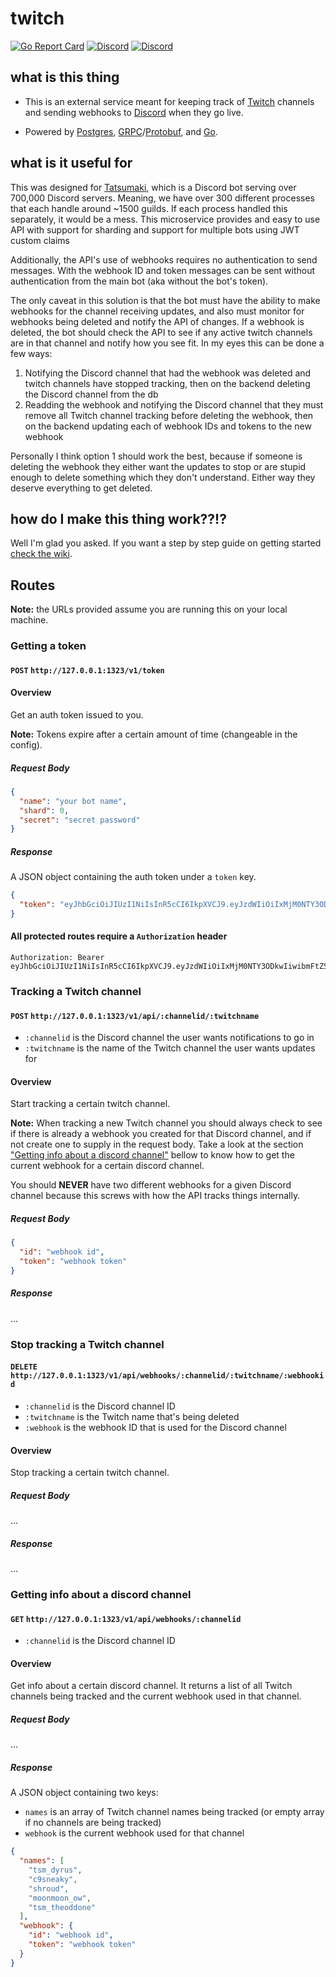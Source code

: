 # twitch

[![Go Report Card](https://goreportcard.com/badge/github.com/ThyLeader/twitch-service)](https://goreportcard.com/report/github.com/ThyLeader/twitch-service) 
[![Discord](https://discordapp.com/api/guilds/173184118492889089/widget.png)](https://discord.gg/tatsumaki) 
[![Discord](https://img.shields.io/badge/Discord-thy%230001-blue.svg)](https://discord.gg/tatsumaki)

## what is this thing

* This is an external service meant for keeping track of [Twitch](https://twitch.tv) channels and sending webhooks to [Discord](https://discordapp.com) when they go live.

* Powered by [Postgres](https://www.postgresql.org/), [GRPC](https://grpc.io/)/[Protobuf](https://developers.google.com/protocol-buffers/), and [Go](https://golang.org).

## what is it useful for

This was designed for [Tatsumaki](https://tatsumaki.xyz), which is a Discord bot serving over 700,000 Discord servers. 
Meaning, we have over 300 different processes that each handle around ~1500 guilds. If each process handled this separately, it would be a mess. 
This microservice provides and easy to use API with support for sharding and support for multiple bots using JWT custom claims

Additionally, the API's use of webhooks requires no authentication to send messages. 
With the webhook ID and token messages can be sent without authentication from the main bot (aka without the bot's token).

The only caveat in this solution is that the bot must have the ability to make webhooks for the channel receiving updates,
and also must monitor for webhooks being deleted and notify the API of changes. If a webhook is deleted, 
the bot should check the API to see if any active twitch channels are in that channel and notify how you see fit. 
In my eyes this can be done a few ways:

1. Notifying the Discord channel that had the webhook was deleted and twitch channels have stopped tracking, 
then on the backend deleting the Discord channel from the db
1. Readding the webhook and notifying the Discord channel that they must remove all Twitch channel tracking before deleting the webhook, 
then on the backend updating each of webhook IDs and tokens to the new webhook

Personally I think option 1 should work the best, because if someone is deleting the webhook they either want the updates to stop 
or are stupid enough to delete something which they don't understand. Either way they deserve everything to get deleted.

## how do I make this thing work??!?

Well I'm glad you asked. If you want a step by step guide on getting started [check the wiki](https://github.com/ThyLeader/twitch-service/wiki).

## Routes

**Note:** the URLs provided assume you are running this on your local machine.

### Getting a token

#### `POST` `http://127.0.0.1:1323/v1/token`

#### Overview

Get an auth token issued to you.

**Note:** Tokens expire after a certain amount of time (changeable in the config).

##### Request Body

```json
{
  "name": "your bot name",
  "shard": 0,
  "secret": "secret password"
}
```

##### Response

A JSON object containing the auth token under a `token` key.

```json
{
  "token": "eyJhbGciOiJIUzI1NiIsInR5cCI6IkpXVCJ9.eyJzdWIiOiIxMjM0NTY3ODkwIiwibmFtZSI6IkpvaG4gRG9lIiwiYWRtaW4iOnRydWV9.TJVA95OrM7E2cBab30RMHrHDcEfxjoYZgeFONFh7HgQ"
}
```

#### All protected routes require a `Authorization` header

```Header
Authorization: Bearer eyJhbGciOiJIUzI1NiIsInR5cCI6IkpXVCJ9.eyJzdWIiOiIxMjM0NTY3ODkwIiwibmFtZSI6IkpvaG4gRG9lIiwiYWRtaW4iOnRydWV9.TJVA95OrM7E2cBab30RMHrHDcEfxjoYZgeFONFh7HgQ
```

### Tracking a Twitch channel

#### `POST` `http://127.0.0.1:1323/v1/api/:channelid/:twitchname`

* `:channelid` is the Discord channel the user wants notifications to go in
* `:twitchname` is the name of the Twitch channel the user wants updates for

#### Overview
Start tracking a certain twitch channel.

**Note:** When tracking a new Twitch channel you should always check to see if there is already a webhook you created for that Discord channel, and if not create one to supply in the request body. Take a look at the section ["Getting info about a discord channel"](#getting-info-about-a-discord-channel) bellow to know how to get the current webhook for a certain discord channel.

You should __**NEVER**__ have two different webhooks for a given Discord channel because this screws with how the API tracks things internally.

##### Request Body

```json
{
  "id": "webhook id",
  "token": "webhook token"
}
```

##### Response

...

### Stop tracking a Twitch channel

#### `DELETE` `http://127.0.0.1:1323/v1/api/webhooks/:channelid/:twitchname/:webhookid`

* `:channelid` is the Discord channel ID
* `:twitchname` is the Twitch name that's being deleted
* `:webhook` is the webhook ID that is used for the Discord channel

#### Overview
Stop tracking a certain twitch channel.

##### Request Body

...

##### Response

...

### Getting info about a discord channel

#### `GET` `http://127.0.0.1:1323/v1/api/webhooks/:channelid`

* `:channelid` is the Discord channel ID

#### Overview
Get info about a certain discord channel. It returns a list of all Twitch channels being tracked and the current webhook used in that channel.

##### Request Body

...

##### Response

A JSON object containing two keys:

* `names` is an array of Twitch channel names being tracked (or empty array if no channels are being tracked)
* `webhook` is the current webhook used for that channel

```json
{
  "names": [
    "tsm_dyrus",
    "c9sneaky",
    "shroud",
    "moonmoon_ow",
    "tsm_theoddone"
  ],
  "webhook": {
    "id": "webhook id",
    "token": "webhook token"
  }
}
```
